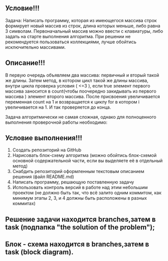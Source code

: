 ## Условие!!!

Задача: Написать программу, которая из имеющегося массива строк формирует новый массив из строк, длина которых меньше, либо равна 3 символам. Первоначальный массив можно ввести с клавиатуры, либо задать на старте выполнения алгоритма. При решении не рекомендуется пользоваться коллекциями, лучше обойтись исключительно массивами.





## Описание!!!

В первую очередь объявляем два массива: первичный и вторый такой же длины. Затем метод, в котором цикл такой же длины массива, внутри цикла проверка условия ( <=3 ), если true элемент первого массива заносится в count(чтобы поочередно закидывать из первого массива ) элемент второго массива. После присвоения увеличивается переменная count на 1 и возвращается к циклу for в котором i увеличивается на 1. И так проверяется до конца.




Задача алгоритмически не самая сложная, однако для полноценного выполнения проверочной работы необходимо:


## Условие выполнения!!!

1. Создать репозиторий на GitHub
2. Нарисовать блок-схему алгоритма (можно обойтись блок-схемой основной содержательной части, если вы выделяете её в отдельный метод)
3. Снабдить репозиторий оформленным текстовым описанием решения (файл README.md)
4. Написать программу, решающую поставленную задачу
5. Использовать контроль версий в работе над этим небольшим проектом (не должно быть так, что всё залито одним коммитом, как минимум этапы 2, 3, и 4 должны быть расположены в разных коммитах)



## Решение задачи находится branches,затем в task (подпапка "the solution of the problem");
## Блок - схема находится в branches,затем в task (block diagram).